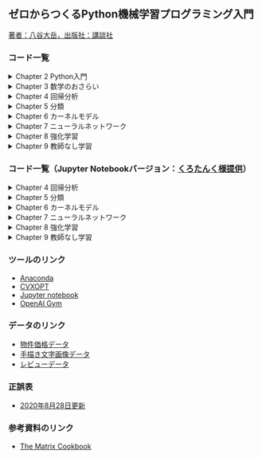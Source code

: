 ## ゼロからつくるPython機械学習プログラミング入門 
[著者：八谷大岳，出版社：講談社](https://bookclub.kodansha.co.jp/product?item=0000276037)

### コード一覧
<details>
  <summary>Chapter 2 Python入門</summary>
  
- [散布図のプロット（scatterPlot1.py）](https://github.com/hhachiya/MLBook/blob/master/codes/pythonBasics/scatterPlot1.py)
- [通常のfor文とリスト内包表記（forif.py）](https://github.com/hhachiya/MLBook/blob/master/codes/pythonBasics/forif.py)
- [散布図をプロットするクラスの定義（housePriceData.py）](https://github.com/hhachiya/MLBook/blob/master/codes/pythonBasics/housePriceData.py)
- [クラスのインスタンス化と実行例（housePriceDataMain.py）](https://github.com/hhachiya/MLBook/blob/master/codes/pythonBasics/housePriceDataMain.py)
- [MontainCarのランダム動作（randomCar.py）](https://github.com/hhachiya/MLBook/blob/master/codes/pythonBasics/randomCar.py)
</details>

<details>
  <summary>Chapter 3 数学のおさらい</summary>
  
- [ベクトルの定義（vectorMatrix1.py）](https://github.com/hhachiya/MLBook/blob/master/codes/mathBasics/vectorMatrix1.py)
- [ベクトルの内積（vectorMatrix2.py）](https://github.com/hhachiya/MLBook/blob/master/codes/mathBasics/vectorMatrix2.py)
- [行列の定義とスライス（vectorMatrix3.py）](https://github.com/hhachiya/MLBook/blob/master/codes/mathBasics/vectorMatrix3.py)
- [行列とベクトルの積と和（vectorMatrix4.py）](https://github.com/hhachiya/MLBook/blob/master/codes/mathBasics/vectorMatrix4.py)
- [逆行列（vectorMatrix5.py）](https://github.com/hhachiya/MLBook/blob/master/codes/mathBasics/vectorMatrix5.py)
- [行列式（vectorMatrix6.py）](https://github.com/hhachiya/MLBook/blob/master/codes/mathBasics/vectorMatrix6.py)
- [固有値問題の解（vectorMatrix7.py）](https://github.com/hhachiya/MLBook/blob/master/codes/mathBasics/vectorMatrix7.py)
- [固有値・固有ベクトルの性質（vectorMatrix8.py）](https://github.com/hhachiya/MLBook/blob/master/codes/mathBasics/vectorMatrix8.py)
- [1次連立方程式の解法（optimization1.py）](https://github.com/hhachiya/MLBook/blob/master/codes/mathBasics/optimization1.py)
- [最急降下法による最適化（optimization2.py）](https://github.com/hhachiya/MLBook/blob/master/codes/mathBasics/optimization2.py)
- [ベルヌーイ分布（probability1.py）](https://github.com/hhachiya/MLBook/blob/master/codes/mathBasics/probability1.py)
- [正規分布（probability1.py）](https://github.com/hhachiya/MLBook/blob/master/codes/mathBasics/probability2.py)
- [平均値と中央値（statistics1.py）](https://github.com/hhachiya/MLBook/blob/master/codes/mathBasics/statistics1.py)
- [分散共分散行列（statistics2.py）](https://github.com/hhachiya/MLBook/blob/master/codes/mathBasics/statistics2.py)
- [相関行列（statistics3.py）](https://github.com/hhachiya/MLBook/blob/master/codes/mathBasics/statistics3.py)
</details>

<details>
  <summary>Chapter 4 回帰分析</summary>
  
- [線形回帰のクラス（linearRegression.py）](https://github.com/hhachiya/MLBook/blob/master/codes/linearRegression.py)
- [線形回帰のメイン（linearRegressionMain.py）](https://github.com/hhachiya/MLBook/blob/master/codes/linearRegressionMain.py)
- [ロジスティック回帰のクラス（logisticRegression.py）](https://github.com/hhachiya/MLBook/blob/master/codes/logisticRegression.py)
- [ロジスティック回帰のメイン（logisticRegressionMain.py）](https://github.com/hhachiya/MLBook/blob/master/codes/logisticRegressionMain.py)
</details>

<details>
  <summary>Chapter 5 分類</summary>
  
- [線形判別分析のクラス（LDA.py）](https://github.com/hhachiya/MLBook/blob/master/codes/LDA.py)
- [線形判別分析のメイン（LDAmain.py）](https://github.com/hhachiya/MLBook/blob/master/codes/LDAmain.py)
- [サポートベクトルマシンのクラス（SVM.py）](https://github.com/hhachiya/MLBook/blob/master/codes/SVM.py)
- [サポートベクトルマシンのメイン（SVMmain.py）](https://github.com/hhachiya/MLBook/blob/master/codes/SVMmain.py)
- [ナイーブベイズのクラス（naiveBayes.py）](https://github.com/hhachiya/MLBook/blob/master/codes/naiveBayes.py)
- [ナイーブベイズのメイン（naiveBayesMain.py）](https://github.com/hhachiya/MLBook/blob/master/codes/naiveBayesMain.py)
- [決定木のクラス（decisionTree.py）](https://github.com/hhachiya/MLBook/blob/master/codes/decisionTree.py)
- [決定木のメイン（decisionTreeMain.py）](https://github.com/hhachiya/MLBook/blob/master/codes/decisionTreeMain.py)
</details>

<details>
  <summary>Chapter 6 カーネルモデル</summary>
  
- [カーネル行列を作成するクラス（kernelFunc.py）](https://github.com/hhachiya/MLBook/blob/master/codes/kernelFunc.py)
- [カーネルサポートベクトルマシンのクラス（SVM.py）](https://github.com/hhachiya/MLBook/blob/master/codes/kernelSVM.py)
- [カーネルサポートベクトルマシンのメイン（SVMmain.py）](https://github.com/hhachiya/MLBook/blob/master/codes/kernelSVMmain.py)
- [モデル選択ありのカーネルサポートベクトルマシンのメイン（kernelSVMCVmain.py）](https://github.com/hhachiya/MLBook/blob/master/codes/kernelSVMCVmain.py)
</details>

<details>
  <summary>Chapter 7 ニューラルネットワーク</summary>
  
- [ニューラルネットワークのクラス（neuralNetwork.py）](https://github.com/hhachiya/MLBook/blob/master/codes/neuralNetwork.py)
- [ニューラルネットワークのメイン（neuralNetworkMain.py）](https://github.com/hhachiya/MLBook/blob/master/codes/neuralNetworkMain.py)
- [MNISTデータの読み込み（MNIST1.py）](https://github.com/hhachiya/MLBook/blob/master/data/MNIST/MNIST1.py)
- [MNISTデータの読み込みとone-hot表現（MNIST2.py）](https://github.com/hhachiya/MLBook/blob/master/data/MNIST/MNIST2.py)
- [MNISTデータを用いたニューラルネットワークのメイン（neuralNetworkMainFull.py）](https://github.com/hhachiya/MLBook/blob/master/codes/neuralNetworkMainFull.py)
</details>

<details>
  <summary>Chapter 8 強化学習</summary>
  
- [Q学習のクラス（QLearning.py）](https://github.com/hhachiya/MLBook/blob/master/codes/QLearning.py)
- [Q学習のメイン（QLearningMain.py）](https://github.com/hhachiya/MLBook/blob/master/codes/QLearningMain.py)
</details>

<details>
  <summary>Chapter 9 教師なし学習</summary>
  
- [主成分分析のクラス（PCA.py）](https://github.com/hhachiya/MLBook/blob/master/codes/PCA.py)
- [主成分分析のメイン（PCAMain.py）](https://github.com/hhachiya/MLBook/blob/master/codes/PCAMain.py)
- [因子分析のクラス（FA.py）](https://github.com/hhachiya/MLBook/blob/master/codes/FA.py)
- [因子分析のメイン（FAmain.py）](https://github.com/hhachiya/MLBook/blob/master/codes/FAmain.py)
- [k平均法のクラス（kmeans.py）](https://github.com/hhachiya/MLBook/blob/master/codes/kmeans.py)
- [k平均法のメイン（kmeansMain.py）](https://github.com/hhachiya/MLBook/blob/master/codes/kmeansMain.py)
</details>

### コード一覧（Jupyter Notebookバージョン：[くろたんく様提供](https://github.com/blacktanktop)）
<details>
  <summary>Chapter 4 回帰分析</summary>
  
- [線形回帰](https://github.com/hhachiya/MLBook/blob/master/notebook/chp4/linearRegression.ipynb)
- [ロジスティック回帰](https://github.com/hhachiya/MLBook/blob/master/notebook/chp4/logisticRegression.ipynb)
</details>

<details>
  <summary>Chapter 5 分類</summary>
  
- [線形判別分析](https://github.com/hhachiya/MLBook/blob/master/notebook/chp5/LDA.ipynb)
- [サポートベクトルマシン](https://github.com/hhachiya/MLBook/blob/master/notebook/chp5/SVM.ipynb)
- [ナイーブベイズ](https://github.com/hhachiya/MLBook/blob/master/notebook/chp5/decisionTree.ipynb)
- [決定木](https://github.com/hhachiya/MLBook/blob/master/notebook/chp5/naiveBayes.ipynb)
</details>

<details>
  <summary>Chapter 6 カーネルモデル</summary>
  
- [カーネルサポートベクトルマシン](https://github.com/hhachiya/MLBook/blob/master/notebook/chp6/kernelSVM.ipynb)
- [モデル選択ありのカーネルサポートベクトルマシン](https://github.com/hhachiya/MLBook/blob/master/notebook/chp6/kernelSVMCV.ipynb)
</details>

<details>
  <summary>Chapter 7 ニューラルネットワーク</summary>
  
- [ニューラルネットワーク](https://github.com/hhachiya/MLBook/blob/master/notebook/chp7/neuralNetwork.ipynb)
</details>

<details>
  <summary>Chapter 8 強化学習</summary>
  
- [Q学習](https://github.com/hhachiya/MLBook/blob/master/notebook/chp8/QLearning.ipynb)
</details>

<details>
  <summary>Chapter 9 教師なし学習</summary>
  
- [主成分分析](https://github.com/hhachiya/MLBook/blob/master/notebook/chp9/PCA.ipynb)
- [因子分析のクラス](https://github.com/hhachiya/MLBook/blob/master/notebook/chp9/FA.ipynb)
- [k平均法](https://github.com/hhachiya/MLBook/blob/master/notebook/chp9/kmeans.ipynb)
</details>
  
### ツールのリンク
- [Anaconda](https://www.anaconda.com/products/individual#Downloads)
- [CVXOPT](https://cvxopt.org/)
- [Jupyter notebook](https://jupyter.org/)
- [OpenAI Gym](https://gym.openai.com/)

### データのリンク
- [物件価格データ](http://www.kaggle.com/c/house-prices-advanced-regression-techniques)
- [手描き文字画像データ](http://yann.lecun.com/exdb/mnist/)
- [レビューデータ](https://archive.ics.uci.edu/ml/datasets/Sentiment+Labelled+Sentences)

### 正誤表
- [2020年8月28日更新](https://github.com/hhachiya/MLBook/blob/master/errata.pdf)

### 参考資料のリンク
- [The Matrix Cookbook](https://www2.imm.dtu.dk/pubdb/edoc/imm3274.pdf)

